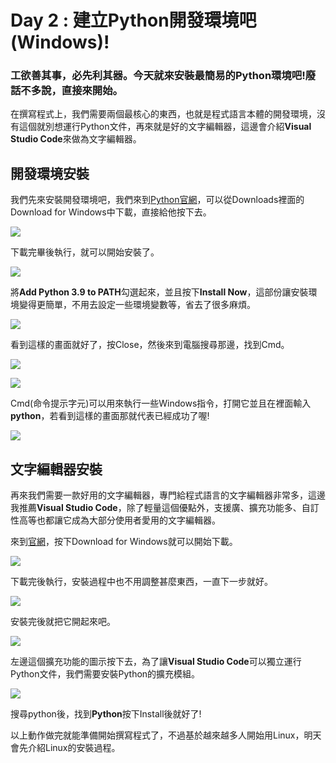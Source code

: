 # Day 2 : 建立Python開發環境吧(Windows)!

### 工欲善其事，必先利其器。今天就來安裝最簡易的Python環境吧!廢話不多說，直接來開始。

在撰寫程式上，我們需要兩個最核心的東西，也就是程式語言本體的開發環境，沒有這個就別想運行Python文件，再來就是好的文字編輯器，這邊會介紹**Visual Studio Code**來做為文字編輯器。

## 開發環境安裝

我們先來安裝開發環境吧，我們來到[Python官網](https://www.python.org/)，可以從Downloads裡面的Download for Windows中下載，直接給他按下去。

![](./image/Day2_01.png)

下載完畢後執行，就可以開始安裝了。

![](./image/Day2_02.png)

將**Add Python 3.9 to PATH**勾選起來，並且按下**Install Now**，這部份讓安裝環境變得更簡單，不用去設定一些環境變數等，省去了很多麻煩。

![](./image/Day2_03.png)

看到這樣的畫面就好了，按Close，然後來到電腦搜尋那邊，找到Cmd。

![](./image/Day2_04.png)

![](./image/Day2_05.png)

Cmd(命令提示字元)可以用來執行一些Windows指令，打開它並且在裡面輸入**python**，若看到這樣的畫面那就代表已經成功了喔!

![](./image/Day2_06.png)

## 文字編輯器安裝

再來我們需要一款好用的文字編輯器，專門給程式語言的文字編輯器非常多，這邊我推薦**Visual Studio Code**，除了輕量這個優點外，支援廣、擴充功能多、自訂性高等也都讓它成為大部分使用者愛用的文字編輯器。

來到[官網](https://code.visualstudio.com/)，按下Download for Windows就可以開始下載。

![](./image/Day2_07.png)

下載完後執行，安裝過程中也不用調整甚麼東西，一直下一步就好。

![](./image/Day2_08.png)

安裝完後就把它開起來吧。

![](./image/Day2_09.png)

左邊這個擴充功能的圖示按下去，為了讓**Visual Studio Code**可以獨立運行Python文件，我們需要安裝Python的擴充模組。

![](./image/Day2_10.png)

搜尋python後，找到**Python**按下Install後就好了!

以上動作做完就能準備開始撰寫程式了，不過基於越來越多人開始用Linux，明天會先介紹Linux的安裝過程。